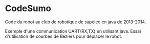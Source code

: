# CodeSumo
Code du robot au club de robotique de supelec en java de 2013-2014.

Exemple d'une communication UART(RX,TX) en utilisant java.
Essai d'utilisation de courbes de Béziers pour déplacer le robot.
